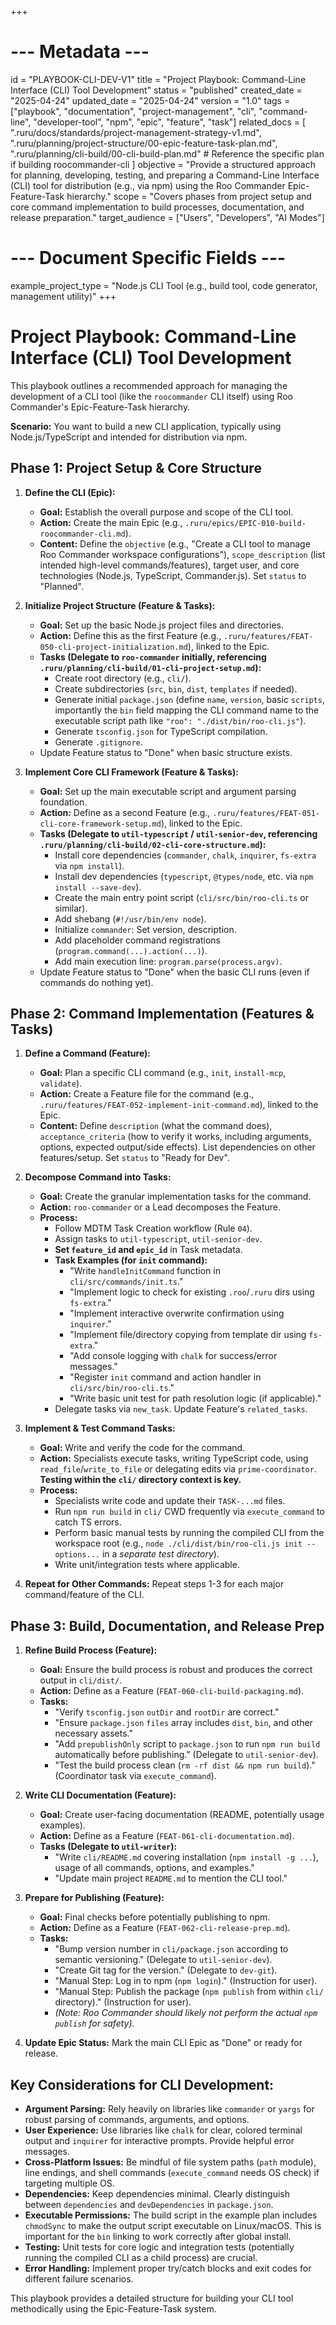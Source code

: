 +++
# --- Metadata ---
id = "PLAYBOOK-CLI-DEV-V1"
title = "Project Playbook: Command-Line Interface (CLI) Tool Development"
status = "published"
created_date = "2025-04-24"
updated_date = "2025-04-24"
version = "1.0"
tags = ["playbook", "documentation", "project-management", "cli", "command-line", "developer-tool", "npm", "epic", "feature", "task"]
related_docs = [
    ".ruru/docs/standards/project-management-strategy-v1.md",
    ".ruru/planning/project-structure/00-epic-feature-task-plan.md",
    ".ruru/planning/cli-build/00-cli-build-plan.md" # Reference the specific plan if building roocommander-cli
]
objective = "Provide a structured approach for planning, developing, testing, and preparing a Command-Line Interface (CLI) tool for distribution (e.g., via npm) using the Roo Commander Epic-Feature-Task hierarchy."
scope = "Covers phases from project setup and core command implementation to build processes, documentation, and release preparation."
target_audience = ["Users", "Developers", "AI Modes"]
# --- Document Specific Fields ---
example_project_type = "Node.js CLI Tool (e.g., build tool, code generator, management utility)"
+++

# Project Playbook: Command-Line Interface (CLI) Tool Development

This playbook outlines a recommended approach for managing the development of a CLI tool (like the `roocommander` CLI itself) using Roo Commander's Epic-Feature-Task hierarchy.

**Scenario:** You want to build a new CLI application, typically using Node.js/TypeScript and intended for distribution via npm.

## Phase 1: Project Setup & Core Structure

1.  **Define the CLI (Epic):**
    *   **Goal:** Establish the overall purpose and scope of the CLI tool.
    *   **Action:** Create the main Epic (e.g., `.ruru/epics/EPIC-010-build-roocommander-cli.md`).
    *   **Content:** Define the `objective` (e.g., "Create a CLI tool to manage Roo Commander workspace configurations"), `scope_description` (list intended high-level commands/features), target user, and core technologies (Node.js, TypeScript, Commander.js). Set `status` to "Planned".

2.  **Initialize Project Structure (Feature & Tasks):**
    *   **Goal:** Set up the basic Node.js project files and directories.
    *   **Action:** Define this as the first Feature (e.g., `.ruru/features/FEAT-050-cli-project-initialization.md`), linked to the Epic.
    *   **Tasks (Delegate to `roo-commander` initially, referencing `.ruru/planning/cli-build/01-cli-project-setup.md`):**
        *   Create root directory (e.g., `cli/`).
        *   Create subdirectories (`src`, `bin`, `dist`, `templates` if needed).
        *   Generate initial `package.json` (define `name`, `version`, basic `scripts`, importantly the `bin` field mapping the CLI command name to the executable script path like `"roo": "./dist/bin/roo-cli.js"`).
        *   Generate `tsconfig.json` for TypeScript compilation.
        *   Generate `.gitignore`.
    *   Update Feature status to "Done" when basic structure exists.

3.  **Implement Core CLI Framework (Feature & Tasks):**
    *   **Goal:** Set up the main executable script and argument parsing foundation.
    *   **Action:** Define as a second Feature (e.g., `.ruru/features/FEAT-051-cli-core-framework-setup.md`), linked to the Epic.
    *   **Tasks (Delegate to `util-typescript` / `util-senior-dev`, referencing `.ruru/planning/cli-build/02-cli-core-structure.md`):**
        *   Install core dependencies (`commander`, `chalk`, `inquirer`, `fs-extra` via `npm install`).
        *   Install dev dependencies (`typescript`, `@types/node`, etc. via `npm install --save-dev`).
        *   Create the main entry point script (`cli/src/bin/roo-cli.ts` or similar).
        *   Add shebang (`#!/usr/bin/env node`).
        *   Initialize `commander`: Set version, description.
        *   Add placeholder command registrations (`program.command(...).action(...)`).
        *   Add main execution line: `program.parse(process.argv)`.
    *   Update Feature status to "Done" when the basic CLI runs (even if commands do nothing yet).

## Phase 2: Command Implementation (Features & Tasks)

1.  **Define a Command (Feature):**
    *   **Goal:** Plan a specific CLI command (e.g., `init`, `install-mcp`, `validate`).
    *   **Action:** Create a Feature file for the command (e.g., `.ruru/features/FEAT-052-implement-init-command.md`), linked to the Epic.
    *   **Content:** Define `description` (what the command does), `acceptance_criteria` (how to verify it works, including arguments, options, expected output/side effects). List dependencies on other features/setup. Set `status` to "Ready for Dev".

2.  **Decompose Command into Tasks:**
    *   **Goal:** Create the granular implementation tasks for the command.
    *   **Action:** `roo-commander` or a Lead decomposes the Feature.
    *   **Process:**
        *   Follow MDTM Task Creation workflow (Rule `04`).
        *   Assign tasks to `util-typescript`, `util-senior-dev`.
        *   **Set `feature_id` and `epic_id`** in Task metadata.
        *   **Task Examples (for `init` command):**
            *   "Write `handleInitCommand` function in `cli/src/commands/init.ts`."
            *   "Implement logic to check for existing `.roo`/`.ruru` dirs using `fs-extra`."
            *   "Implement interactive overwrite confirmation using `inquirer`."
            *   "Implement file/directory copying from template dir using `fs-extra`."
            *   "Add console logging with `chalk` for success/error messages."
            *   "Register `init` command and action handler in `cli/src/bin/roo-cli.ts`."
            *   "Write basic unit test for path resolution logic (if applicable)."
        *   Delegate tasks via `new_task`. Update Feature's `related_tasks`.

3.  **Implement & Test Command Tasks:**
    *   **Goal:** Write and verify the code for the command.
    *   **Action:** Specialists execute tasks, writing TypeScript code, using `read_file`/`write_to_file` or delegating edits via `prime-coordinator`. **Testing within the `cli/` directory context is key.**
    *   **Process:**
        *   Specialists write code and update their `TASK-...md` files.
        *   Run `npm run build` in `cli/` CWD frequently via `execute_command` to catch TS errors.
        *   Perform basic manual tests by running the compiled CLI from the workspace root (e.g., `node ./cli/dist/bin/roo-cli.js init --options...` in a *separate test directory*).
        *   Write unit/integration tests where applicable.

4.  **Repeat for Other Commands:** Repeat steps 1-3 for each major command/feature of the CLI.

## Phase 3: Build, Documentation, and Release Prep

1.  **Refine Build Process (Feature):**
    *   **Goal:** Ensure the build process is robust and produces the correct output in `cli/dist/`.
    *   **Action:** Define as a Feature (`FEAT-060-cli-build-packaging.md`).
    *   **Tasks:**
        *   "Verify `tsconfig.json` `outDir` and `rootDir` are correct."
        *   "Ensure `package.json` `files` array includes `dist`, `bin`, and other necessary assets."
        *   "Add `prepublishOnly` script to `package.json` to run `npm run build` automatically before publishing." (Delegate to `util-senior-dev`).
        *   "Test the build process clean (`rm -rf dist && npm run build`)." (Coordinator task via `execute_command`).

2.  **Write CLI Documentation (Feature):**
    *   **Goal:** Create user-facing documentation (README, potentially usage examples).
    *   **Action:** Define as a Feature (`FEAT-061-cli-documentation.md`).
    *   **Tasks (Delegate to `util-writer`):**
        *   "Write `cli/README.md` covering installation (`npm install -g ...`), usage of all commands, options, and examples."
        *   "Update main project `README.md` to mention the CLI tool."

3.  **Prepare for Publishing (Feature):**
    *   **Goal:** Final checks before potentially publishing to npm.
    *   **Action:** Define as a Feature (`FEAT-062-cli-release-prep.md`).
    *   **Tasks:**
        *   "Bump version number in `cli/package.json` according to semantic versioning." (Delegate to `util-senior-dev`).
        *   "Create Git tag for the version." (Delegate to `dev-git`).
        *   "Manual Step: Log in to npm (`npm login`)." (Instruction for user).
        *   "Manual Step: Publish the package (`npm publish` from within `cli/` directory)." (Instruction for user).
        *   *(Note: Roo Commander should likely not perform the actual `npm publish` for safety).*

4.  **Update Epic Status:** Mark the main CLI Epic as "Done" or ready for release.

## Key Considerations for CLI Development:

*   **Argument Parsing:** Rely heavily on libraries like `commander` or `yargs` for robust parsing of commands, arguments, and options.
*   **User Experience:** Use libraries like `chalk` for clear, colored terminal output and `inquirer` for interactive prompts. Provide helpful error messages.
*   **Cross-Platform Issues:** Be mindful of file system paths (`path` module), line endings, and shell commands (`execute_command` needs OS check) if targeting multiple OS.
*   **Dependencies:** Keep dependencies minimal. Clearly distinguish between `dependencies` and `devDependencies` in `package.json`.
*   **Executable Permissions:** The build script in the example plan includes `chmodSync` to make the output script executable on Linux/macOS. This is important for the `bin` linking to work correctly after global install.
*   **Testing:** Unit tests for core logic and integration tests (potentially running the compiled CLI as a child process) are crucial.
*   **Error Handling:** Implement proper try/catch blocks and exit codes for different failure scenarios.

This playbook provides a detailed structure for building your CLI tool methodically using the Epic-Feature-Task system.
